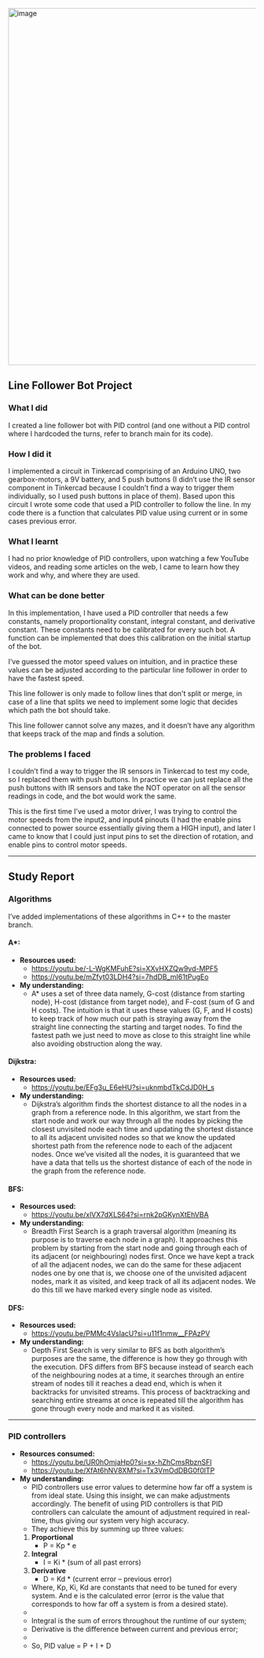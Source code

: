 <img width="1106" height="727" alt="image" src="https://github.com/user-attachments/assets/c4025e2a-8e46-4ace-a1d2-ba168c44e6dd" />

## Line Follower Bot Project

### What I did
I created a line follower bot with PID control (and one without a PID control where I hardcoded the turns, refer to branch main for its code).

### How I did it
I implemented a circuit in Tinkercad comprising of an Arduino UNO, two gearbox-motors, a 9V battery, and 5 push buttons (I didn’t use the IR sensor component in Tinkercad because I couldn’t find a way to trigger them individually, so I used push buttons in place of them).
Based upon this circuit I wrote some code that used a PID controller to follow the line. In my code there is a function that calculates PID value using current or in some cases previous error.

### What I learnt
I had no prior knowledge of PID controllers, upon watching a few YouTube videos, and reading some articles on the web, I came to learn how they work and why, and where they are used.

### What can be done better
In this implementation, I have used a PID controller that needs a few constants, namely proportionality constant, integral constant, and derivative constant. These constants need to be calibrated for every such bot. A function can be implemented that does this calibration on the initial startup of the bot.

I’ve guessed the motor speed values on intuition, and in practice these values can be adjusted according to the particular line follower in order to have the fastest speed.

This line follower is only made to follow lines that don't split or merge, in case of a line that splits we need to implement some logic that decides which path the bot should take.

This line follower cannot solve any mazes, and it doesn’t have any algorithm that keeps track of the map and finds a solution.

### The problems I faced
I couldn’t find a way to trigger the IR sensors in Tinkercad to test my code, so I replaced them with push buttons. In practice we can just replace all the push buttons with IR sensors and take the NOT operator on all the sensor readings in code, and the bot would work the same.

This is the first time I’ve used a motor driver, I was trying to control the motor speeds from the input2, and input4 pinouts (I had the enable pins connected to power source essentially giving them a HIGH input), and later I came to know that I could just input pins to set the direction of rotation, and enable pins to control motor speeds.

---

## Study Report

### Algorithms
I’ve added implementations of these algorithms in C++ to the master branch.

#### A*:
* **Resources used:**
    * https://youtu.be/-L-WgKMFuhE?si=XXvHXZQw9vd-MPF5
    * https://youtu.be/mZfyt03LDH4?si=7hdDB_mI61tPugEo
* **My understanding:**
    * A* uses a set of three data namely, G-cost (distance from starting node), H-cost (distance from target node), and F-cost (sum of G and H costs). The intuition is that it uses these values (G, F, and H costs) to keep track of how much our path is straying away from the straight line connecting the starting and target nodes. To find the fastest path we just need to move as close to this straight line while also avoiding obstruction along the way.

#### Dijkstra:
* **Resources used:**
    * https://youtu.be/EFg3u_E6eHU?si=uknmbdTkCdJD0H_s
* **My understanding:**
    * Dijkstra’s algorithm finds the shortest distance to all the nodes in a graph from a reference node. In this algorithm, we start from the start node and work our way through all the nodes by picking the closest unvisited node each time and updating the shortest distance to all its adjacent unvisited nodes so that we know the updated shortest path from the reference node to each of the adjacent nodes. Once we’ve visited all the nodes, it is guaranteed that we have a data that tells us the shortest distance of each of the node in the graph from the reference node.

#### BFS:
* **Resources used:**
    * https://youtu.be/xlVX7dXLS64?si=rnk2pGKynXtEhVBA
* **My understanding:**
    * Breadth First Search is a graph traversal algorithm (meaning its purpose is to traverse each node in a graph). It approaches this problem by starting from the start node and going through each of its adjacent (or neighbouring) nodes first. Once we have kept a track of all the adjacent nodes, we can do the same for these adjacent nodes one by one that is, we choose one of the unvisited adjacent nodes, mark it as visited, and keep track of all its adjacent nodes. We do this till we have marked every single node as visited.

#### DFS:
* **Resources used:**
    * https://youtu.be/PMMc4VsIacU?si=u11f1nmw__FPAzPV
* **My understanding:**
    * Depth First Search is very similar to BFS as both algorithm’s purposes are the same, the difference is how they go through with the execution. DFS differs from BFS because instead of search each of the neighbouring nodes at a time, it searches through an entire stream of nodes till it reaches a dead end, which is when it backtracks for unvisited streams. This process of backtracking and searching entire streams at once is repeated till the algorithm has gone through every node and marked it as visited.

---

### PID controllers
* **Resources consumed:**
    * https://youtu.be/UR0hOmjaHp0?si=sx-hZhCmsRbznSFl
    * https://youtu.be/XfAt6hNV8XM?si=Tx3VmOdDBG0f0lTP
* **My understanding:**
    * PID controllers use error values to determine how far off a system is from ideal state. Using this insight, we can make adjustments accordingly. The benefit of using PID controllers is that PID controllers can calculate the amount of adjustment required in real-time, thus giving our system very high accuracy.
    * They achieve this by summing up three values:
    1.  **Proportional**
        * P = Kp * e
    2.  **Integral**
        * I = Ki * (sum of all past errors)
    3.  **Derivative**
        * D = Kd * (current error – previous error)
    * Where, Kp, Ki, Kd are constants that need to be tuned for every system. And e is the calculated error (error is the value that corresponds to how far off a system is from a desired state).
    *
    * Integral is the sum of errors throughout the runtime of our system;
    * Derivative is the difference between current and previous error;
    *
    * So, PID value = P + I + D
